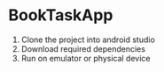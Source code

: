 # BookTaskApp
1. Clone the project into android studio
2. Download required dependencies
3. Run on emulator or physical device
